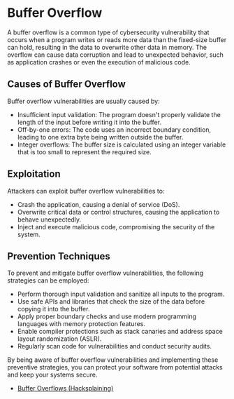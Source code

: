 # Buffer Overflow

A buffer overflow is a common type of cybersecurity vulnerability that occurs when a program writes or reads more data than the fixed-size buffer can hold, resulting in the data to overwrite other data in memory. The overflow can cause data corruption and lead to unexpected behavior, such as application crashes or even the execution of malicious code.

## Causes of Buffer Overflow

Buffer overflow vulnerabilities are usually caused by:

- Insufficient input validation: The program doesn't properly validate the length of the input before writing it into the buffer.
- Off-by-one errors: The code uses an incorrect boundary condition, leading to one extra byte being written outside the buffer.
- Integer overflows: The buffer size is calculated using an integer variable that is too small to represent the required size.

## Exploitation

Attackers can exploit buffer overflow vulnerabilities to:

- Crash the application, causing a denial of service (DoS).
- Overwrite critical data or control structures, causing the application to behave unexpectedly.
- Inject and execute malicious code, compromising the security of the system.

## Prevention Techniques

To prevent and mitigate buffer overflow vulnerabilities, the following strategies can be employed:

- Perform thorough input validation and sanitize all inputs to the program.
- Use safe APIs and libraries that check the size of the data before copying it into the buffer.
- Apply proper boundary checks and use modern programming languages with memory protection features.
- Enable compiler protections such as stack canaries and address space layout randomization (ASLR).
- Regularly scan code for vulnerabilities and conduct security audits.

By being aware of buffer overflow vulnerabilities and implementing these preventive strategies, you can protect your software from potential attacks and keep your systems secure.

- [Buffer Overflows (Hacksplaining)](https://www.hacksplaining.com/exercises/buffer-overflows)